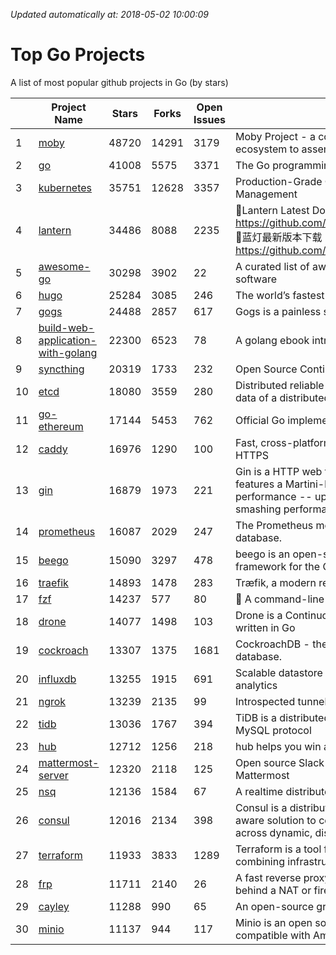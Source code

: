*Updated automatically at: 2018-05-02 10:00:09* 
# Top Go Projects
A list of most popular github projects in Go (by stars)

|    | Project Name | Stars | Forks | Open Issues | Description |
| -- | ------------ | ----- | ----- | ----------- | ----------- |
| 1 | [moby](https://github.com/moby/moby) | 48720 | 14291 | 3179 | Moby Project - a collaborative project for the container ecosystem to assemble container-based systems |
| 2 | [go](https://github.com/golang/go) | 41008 | 5575 | 3371 | The Go programming language |
| 3 | [kubernetes](https://github.com/kubernetes/kubernetes) | 35751 | 12628 | 3357 | Production-Grade Container Scheduling and Management |
| 4 | [lantern](https://github.com/getlantern/lantern) | 34486 | 8088 | 2235 | 🔴Lantern Latest Download https://github.com/getlantern/lantern/releases/tag/latest 🔴蓝灯最新版本下载 https://github.com/getlantern/forum/issues/833 🔴  |
| 5 | [awesome-go](https://github.com/avelino/awesome-go) | 30298 | 3902 | 22 | A curated list of awesome Go frameworks, libraries and software |
| 6 | [hugo](https://github.com/gohugoio/hugo) | 25284 | 3085 | 246 | The world’s fastest framework for building websites. |
| 7 | [gogs](https://github.com/gogits/gogs) | 24488 | 2857 | 617 | Gogs is a painless self-hosted Git service. |
| 8 | [build-web-application-with-golang](https://github.com/astaxie/build-web-application-with-golang) | 22300 | 6523 | 78 | A golang ebook intro how to build a web with golang |
| 9 | [syncthing](https://github.com/syncthing/syncthing) | 20319 | 1733 | 232 | Open Source Continuous File Synchronization |
| 10 | [etcd](https://github.com/coreos/etcd) | 18080 | 3559 | 280 | Distributed reliable key-value store for the most critical data of a distributed system |
| 11 | [go-ethereum](https://github.com/ethereum/go-ethereum) | 17144 | 5453 | 762 | Official Go implementation of the Ethereum protocol |
| 12 | [caddy](https://github.com/mholt/caddy) | 16976 | 1290 | 100 | Fast, cross-platform HTTP/2 web server with automatic HTTPS |
| 13 | [gin](https://github.com/gin-gonic/gin) | 16879 | 1973 | 221 | Gin is a HTTP web framework written in Go (Golang). It features a Martini-like API with much better performance -- up to 40 times faster. If you need smashing performance, get yourself some Gin. |
| 14 | [prometheus](https://github.com/prometheus/prometheus) | 16087 | 2029 | 247 | The Prometheus monitoring system and time series database. |
| 15 | [beego](https://github.com/astaxie/beego) | 15090 | 3297 | 478 | beego is an open-source, high-performance web framework for the Go programming language. |
| 16 | [traefik](https://github.com/containous/traefik) | 14893 | 1478 | 283 | Træfik, a modern reverse proxy |
| 17 | [fzf](https://github.com/junegunn/fzf) | 14237 | 577 | 80 | :cherry_blossom: A command-line fuzzy finder |
| 18 | [drone](https://github.com/drone/drone) | 14077 | 1498 | 103 | Drone is a Continuous Delivery platform built on Docker, written in Go |
| 19 | [cockroach](https://github.com/cockroachdb/cockroach) | 13307 | 1375 | 1681 | CockroachDB - the open source, cloud-native SQL database. |
| 20 | [influxdb](https://github.com/influxdata/influxdb) | 13255 | 1915 | 691 | Scalable datastore for metrics, events, and real-time analytics |
| 21 | [ngrok](https://github.com/inconshreveable/ngrok) | 13239 | 2135 | 99 | Introspected tunnels to localhost |
| 22 | [tidb](https://github.com/pingcap/tidb) | 13036 | 1767 | 394 | TiDB is a distributed HTAP database compatible with the MySQL protocol  |
| 23 | [hub](https://github.com/github/hub) | 12712 | 1256 | 218 | hub helps you win at git. |
| 24 | [mattermost-server](https://github.com/mattermost/mattermost-server) | 12320 | 2118 | 125 | Open source Slack-alternative in Golang and React - Mattermost |
| 25 | [nsq](https://github.com/nsqio/nsq) | 12136 | 1584 | 67 | A realtime distributed messaging platform |
| 26 | [consul](https://github.com/hashicorp/consul) | 12016 | 2134 | 398 | Consul is a distributed, highly available, and data center aware solution to connect and configure applications across dynamic, distributed infrastructure. |
| 27 | [terraform](https://github.com/hashicorp/terraform) | 11933 | 3833 | 1289 | Terraform is a tool for building, changing, and combining infrastructure safely and efficiently. |
| 28 | [frp](https://github.com/fatedier/frp) | 11711 | 2140 | 26 | A fast reverse proxy to help you expose a local server behind a NAT or firewall to the internet. |
| 29 | [cayley](https://github.com/cayleygraph/cayley) | 11288 | 990 | 65 | An open-source graph database |
| 30 | [minio](https://github.com/minio/minio) | 11137 | 944 | 117 | Minio is an open source object storage server compatible with Amazon S3 APIs |
